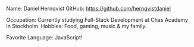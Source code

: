 Name: Daniel Hernqvist
GitHub: https://github.com/hernqvistdaniel

Occupation: Currently studying Full-Stack Development at Chas Academy in Stockholm.
Hobbies: Food, gaming, music & my family.

Favorite Language: JavaScript!